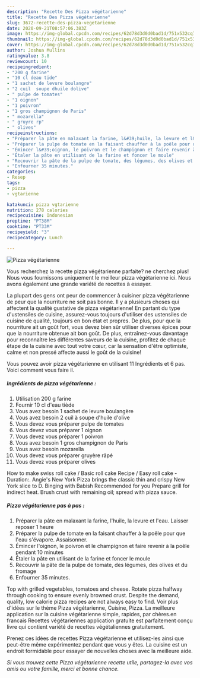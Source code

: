 ```yaml
---
description: "Recette Des Pizza végétarienne"
title: "Recette Des Pizza végétarienne"
slug: 3672-recette-des-pizza-vegetarienne
date: 2020-09-21T08:57:06.383Z
image: https://img-global.cpcdn.com/recipes/62d78d3d0d0bad1d/751x532cq70/pizza-vegetarienne-photo-principale-de-la-recette.jpg
thumbnail: https://img-global.cpcdn.com/recipes/62d78d3d0d0bad1d/751x532cq70/pizza-vegetarienne-photo-principale-de-la-recette.jpg
cover: https://img-global.cpcdn.com/recipes/62d78d3d0d0bad1d/751x532cq70/pizza-vegetarienne-photo-principale-de-la-recette.jpg
author: Joshua Mullins
ratingvalue: 3.8
reviewcount: 10
recipeingredient:
- "200 g farine"
- "10 cl deau tide"
- "1 sachet de levure boulangre"
- "2 cuil  soupe dhuile dolive"
- " pulpe de tomates"
- "1 oignon"
- "1 poivron"
- "1 gros champignon de Paris"
- " mozarella"
- " gruyre rp"
- " olives"
recipeinstructions:
- "Préparer la pâte en malaxant la farine, l&#39;huile, la levure et l&#39;eau. Laisser reposer 1 heure"
- "Préparer la pulpe de tomate en la faisant chauffer à la poêle pour que l&#39;eau s&#39;évapore. Assaisonner."
- "Émincer l&#39;oignon, le poivron et le champignon et faire revenir à la poêle pendant 10 minutes"
- "Étaler la pâte en utilisant de la farine et foncer le moule"
- "Recouvrir la pâte de la pulpe de tomate, des légumes, des olives et du fromage"
- "Enfourner 35 minutes."
categories:
- Resep
tags:
- pizza
- vgtarienne

katakunci: pizza vgtarienne 
nutrition: 278 calories
recipecuisine: Indonesian
preptime: "PT38M"
cooktime: "PT33M"
recipeyield: "3"
recipecategory: Lunch

---
```



![Pizza végétarienne](https://img-global.cpcdn.com/recipes/62d78d3d0d0bad1d/751x532cq70/pizza-vegetarienne-photo-principale-de-la-recette.jpg)

Vous recherchez la recette pizza végétarienne parfaite? ne cherchez plus! Nous vous fournissons uniquement le meilleur pizza végétarienne ici. Nous avons également une grande variété de recettes à essayer.

La plupart des gens ont peur de commencer à cuisiner pizza végétarienne de peur que la nourriture ne soit pas bonne. Il y a plusieurs choses qui affectent la qualité gustative de pizza végétarienne! En partant du type d'ustensiles de cuisine, assurez-vous toujours d'utiliser des ustensiles de cuisine de qualité, toujours en bon état et propres. De plus, pour que la nourriture ait un goût fort, vous devez bien sûr utiliser diverses épices pour que la nourriture obtenue ait bon goût. De plus, entraînez-vous davantage pour reconnaître les différentes saveurs de la cuisine, profitez de chaque étape de la cuisine avec tout votre cœur, car la sensation d'être optimiste, calme et non pressé affecte aussi le goût de la cuisine!

<!--inarticleads1-->

Vous pouvez avoir pizza végétarienne en utilisant 11 Ingrédients et 6 pas. Voici comment vous faire il.

##### Ingrédients de pizza végétarienne :

1. Utilisation 200 g farine
1. Fournir 10 cl d&#39;eau tiède
1. Vous avez besoin 1 sachet de levure boulangère
1. Vous avez besoin 2 cuil à soupe d&#39;huile d&#39;olive
1. Vous devez vous préparer  pulpe de tomates
1. Vous devez vous préparer 1 oignon
1. Vous devez vous préparer 1 poivron
1. Vous avez besoin 1 gros champignon de Paris
1. Vous avez besoin  mozarella
1. Vous devez vous préparer  gruyère râpé
1. Vous devez vous préparer  olives


How to make swiss roll cake / Basic roll cake Recipe / Easy roll cake - Duration:. Angie&#39;s New York Pizza brings the classic thin and crispy New York slice to D. Binging with Babish Recommended for you Prepare grill for indirect heat. Brush crust with remaining oil; spread with pizza sauce. 

<!--inarticleads2-->

##### Pizza végétarienne pas à pas :

1. Préparer la pâte en malaxant la farine, l&#39;huile, la levure et l&#39;eau. Laisser reposer 1 heure
1. Préparer la pulpe de tomate en la faisant chauffer à la poêle pour que l&#39;eau s&#39;évapore. Assaisonner.
1. Émincer l&#39;oignon, le poivron et le champignon et faire revenir à la poêle pendant 10 minutes
1. Étaler la pâte en utilisant de la farine et foncer le moule
1. Recouvrir la pâte de la pulpe de tomate, des légumes, des olives et du fromage
1. Enfourner 35 minutes.


Top with grilled vegetables, tomatoes and cheese. Rotate pizza halfway through cooking to ensure evenly browned crust. Despite the demand, quality, low calorie pizza recipes are not always easy to find. Voir plus d&#39;idées sur le thème Pizza végétarienne, Cuisine, Pizza. La meilleure application sur la cuisine végétarienne simple, rapides, par chères.en francais Recettes végétariennes application gratuite est parfaitement conçu livre qui contient variété de recettes végétaliennes gratuitement. 

<!--inarticleads1-->

<p>
Prenez ces idées de recettes Pizza végétarienne et utilisez-les ainsi que peut-être même expérimentez pendant que vous y êtes. La cuisine est un endroit formidable pour essayer de nouvelles choses avec la meilleure aide.
</p>

<p>
<i>Si vous trouvez cette Pizza végétarienne recette utile, partagez-la avec vos amis ou votre famille, merci et bonne chance.</i>
</p>
